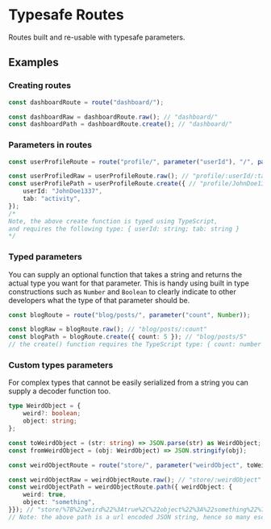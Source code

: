 # Typesafe Routes

Routes built and re-usable with typesafe parameters.

## Examples

### Creating routes

```ts
const dashboardRoute = route("dashboard/");

const dashboardRaw = dashboardRoute.raw(); // "dashboard/"
const dashboardPath = dashboardRoute.create(); // "dashboard/"
```

### Parameters in routes

```ts
const userProfileRoute = route("profile/", parameter("userId"), "/", parameter("tab"));

const userProfiledRaw = userProfileRoute.raw(); // "profile/:userId/:tab"
const userProfilePath = userProfileRoute.create({ // "profile/JohnDoe1337/activity"
    userId: "JohnDoe1337",
    tab: "activity",
});
/*
Note, the above create function is typed using TypeScript,
and requires the following type: { userId: string; tab: string }
*/
```

### Typed parameters

You can supply an optional function that takes a string and returns the actual type you want for that parameter. This is handy using built in type constructions such as `Number` and `Boolean` to clearly
indicate to other developers what the type of that parameter should be.

```ts
const blogRoute = route("blog/posts/", parameter("count", Number));

const blogRaw = blogRoute.raw(); // "blog/posts/:count"
const blogPath = blogRoute.create({ count: 5 }); // "blog/posts/5"
// the create() function requires the TypeScript type: { count: number }
```

### Custom types parameters

For complex types that cannot be easily serialized from a string you can supply a decoder function too.

```ts
type WeirdObject = {
    weird?: boolean;
    object: string;
};

const toWeirdObject = (str: string) => JSON.parse(str) as WeirdObject;
const fromWeirdObject = (obj: WeirdObject) => JSON.stringify(obj);

const weirdObjectRoute = route("store/", parameter("weirdObject", toWeirdObject, fromWeirdObject));

const weirdObjectRaw = weirdObjectRoute.raw(); // "store/:weirdObject"
const weirdObjectPath = weirdObjectRoute.path({ weirdObject: {
    weird: true,
    object: "something",
}}); // "store/%7B%22weird%22%3Atrue%2C%22object%22%3A%22something%22%7D"
// Note: the above path is a url encoded JSON string, hence so many escaped characters
```
